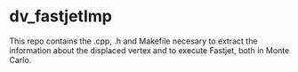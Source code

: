 # dv_fastjetImp
This repo contains the .cpp, .h and Makefile necesary to extract the information about the displaced vertex and to execute Fastjet, both in Monte Carlo.
